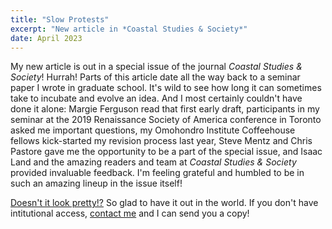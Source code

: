 ```yaml
---
title: "Slow Protests"
excerpt: "New article in *Coastal Studies & Society*"
date: April 2023
---
```


My new article is out in a special issue of the journal *Coastal Studies & Society*! Hurrah! Parts of this article date all the way back to a seminar paper I wrote in graduate school. It's wild to see how long it can sometimes take to incubate and evolve an idea. And I most certainly couldn't have done it alone: Margie Ferguson read that first early draft, participants in my seminar at the 2019 Renaissance Society of America conference in Toronto asked me important questions, my Omohondro Institute Coffeehouse fellows kick-started my revision process last year, Steve Mentz and Chris Pastore gave me the opportunity to be a part of the special issue, and Isaac Land and the amazing readers and team at *Coastal Studies & Society* provided invaluable feedback. I'm feeling grateful and humbled to be in such an amazing lineup in the issue itself! 

[Doesn't it look pretty!?](https://doi.org/10.1177/26349817221133973) So glad to have it out in the world. If you don't have intitutional access, [contact me](https://dyanijt.github.io/about/) and I can send you a copy!
